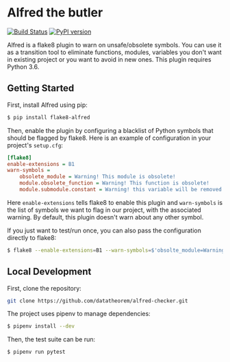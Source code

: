 Alfred the butler
=================

[![Build Status](https://travis-ci.org/datatheorem/flake8-alfred.svg?branch=master)](https://travis-ci.org/datatheorem/flake8-alfred)
[![PyPI version](https://badge.fury.io/py/flake8-alfred.svg)](https://badge.fury.io/py/flake8-alfred)

Alfred is a flake8 plugin to warn on unsafe/obsolete symbols. You can use it as
a transition tool to eliminate functions, modules, variables you don't want in
existing project or you want to avoid in new ones. This plugin requires Python 3.6.

Getting Started
---------------

First, install Alfred using pip:

```bash
$ pip install flake8-alfred
```

Then, enable the plugin by configuring a blacklist of Python symbols that should
be flagged by flake8. Here is an example of configuration in your project's `setup.cfg`:

```ini
[flake8]
enable-extensions = B1
warn-symbols =
    obsolete_module = Warning! This module is obsolete!
    module.obsolete_function = Warning! This function is obsolete!
    module.submodule.constant = Warning! this variable will be removed!
```

Here `enable-extensions` tells flake8 to enable this plugin and `warn-symbols` is
the list of symbols we want to flag in our project, with the associated
warning. By default, this plugin doesn't warn about any other symbol.


If you just want to test/run once, you can also pass the configuration directly
to flake8:

```bash
$ flake8 --enable-extensions=B1 --warn-symbols=$'obsolte_module=Warning!\nmodule.obsolete_function=Warning!'
```

Local Development
-----------------

First, clone the repository:

```bash
git clone https://github.com/datatheorem/alfred-checker.git
```

The project uses pipenv to manage dependencies:

```bash
$ pipenv install --dev
```

Then, the test suite can be run:

```bash
$ pipenv run pytest
```
